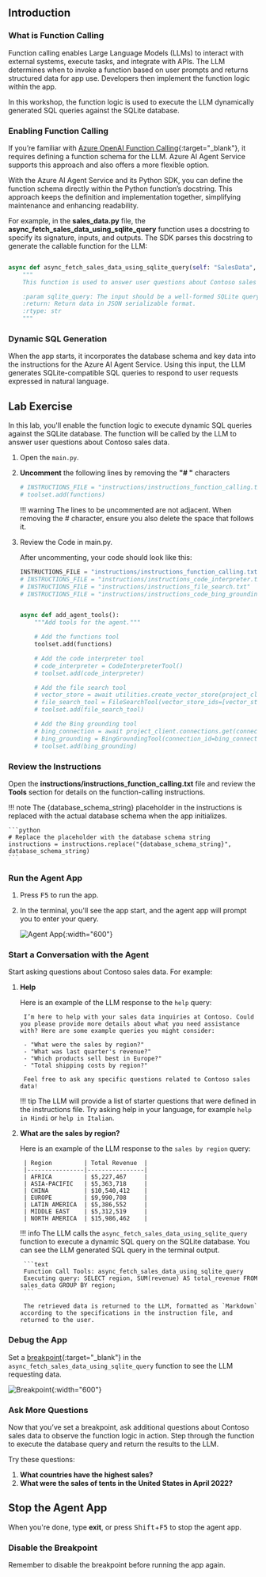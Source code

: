 ## Introduction

### What is Function Calling

Function calling enables Large Language Models (LLMs) to interact with external systems, execute tasks, and integrate with APIs. The LLM determines when to invoke a function based on user prompts and returns structured data for app use. Developers then implement the function logic within the app.

In this workshop, the function logic is used to execute the LLM dynamically generated SQL queries against the SQLite database.

### Enabling Function Calling

If you’re familiar with [Azure OpenAI Function Calling](https://learn.microsoft.com/azure/ai-services/openai/how-to/function-calling){:target="_blank"}, it requires defining a function schema for the LLM. Azure AI Agent Service supports this approach and also offers a more flexible option.

With the Azure AI Agent Service and its Python SDK, you can define the function schema directly within the Python function’s docstring. This approach keeps the definition and implementation together, simplifying maintenance and enhancing readability.

For example, in the **sales_data.py** file, the **async_fetch_sales_data_using_sqlite_query** function uses a docstring to specify its signature, inputs, and outputs. The SDK parses this docstring to generate the callable function for the LLM:

``` python

async def async_fetch_sales_data_using_sqlite_query(self: "SalesData", sqlite_query: str) -> str:
    """
    This function is used to answer user questions about Contoso sales data by executing SQLite queries against the database.

    :param sqlite_query: The input should be a well-formed SQLite query to extract information based on the user's question. The query result will be returned as a JSON object.
    :return: Return data in JSON serializable format.
    :rtype: str
    """
```

### Dynamic SQL Generation

When the app starts, it incorporates the database schema and key data into the instructions for the Azure AI Agent Service. Using this input, the LLM generates SQLite-compatible SQL queries to respond to user requests expressed in natural language.

## Lab Exercise

In this lab, you'll enable the function logic to execute dynamic SQL queries against the SQLite database. The function will be called by the LLM to answer user questions about Contoso sales data.

1. Open the `main.py`.

1. **Uncomment** the following lines by removing the **"# "** characters

    ```python
    # INSTRUCTIONS_FILE = "instructions/instructions_function_calling.txt"
    # toolset.add(functions)
    ```

    !!! warning
        The lines to be uncommented are not adjacent. When removing the # character, ensure you also delete the space that follows it.

1. Review the Code in main.py.

    After uncommenting, your code should look like this:

    ``` python
    INSTRUCTIONS_FILE = "instructions/instructions_function_calling.txt"
    # INSTRUCTIONS_FILE = "instructions/instructions_code_interpreter.txt"
    # INSTRUCTIONS_FILE = "instructions/instructions_file_search.txt"
    # INSTRUCTIONS_FILE = "instructions/instructions_code_bing_grounding.txt"


    async def add_agent_tools():
        """Add tools for the agent."""

        # Add the functions tool
        toolset.add(functions)

        # Add the code interpreter tool
        # code_interpreter = CodeInterpreterTool()
        # toolset.add(code_interpreter)

        # Add the file search tool
        # vector_store = await utilities.create_vector_store(project_client, DATA_SHEET_FILE)
        # file_search_tool = FileSearchTool(vector_store_ids=[vector_store.id])
        # toolset.add(file_search_tool)

        # Add the Bing grounding tool
        # bing_connection = await project_client.connections.get(connection_name=BING_CONNECTION_NAME)
        # bing_grounding = BingGroundingTool(connection_id=bing_connection.id)
        # toolset.add(bing_grounding)
    ```

### Review the Instructions

Open the **instructions/instructions_function_calling.txt** file and review the **Tools** section for details on the function-calling instructions.

!!! note
    The {database_schema_string} placeholder in the instructions is replaced with the actual database schema when the app initializes.

    ```python
    # Replace the placeholder with the database schema string
    instructions = instructions.replace("{database_schema_string}", database_schema_string)
    ```

<!-- ### Review the Function Logic

Examine the **async_fetch_sales_data_using_sqlite_query** function in the **sales_data.py** file.

!!! note annotate "The SDK parses the function’s docstring to generate the function definition passed to the LLM. This function is invoked by the LLM to execute dynamic SQL queries."

```python
async def async_fetch_sales_data_using_sqlite_query(self: "SalesData", sqlite_query: str) -> str:
        """
        This function is used to answer user questions about Contoso sales data by executing SQLite queries against the database.

        :param sqlite_query: The input should be a well-formed SQLite query to extract information based on the user's question. The query result will be returned as a JSON object.
        :return: Return data in JSON serializable format.
        :rtype: str
        """
``` -->

### Run the Agent App

1. Press <kbd>F5</kbd> to run the app.
2. In the terminal, you'll see the app start, and the agent app will prompt you to enter your query.

    ![Agent App](./media/run-the-agent.png){:width="600"}

### Start a Conversation with the Agent

Start asking questions about Contoso sales data. For example:

1. **Help**

    Here is an example of the LLM response to the `help` query:

        I’m here to help with your sales data inquiries at Contoso. Could you please provide more details about what you need assistance with? Here are some example queries you might consider:

        - "What were the sales by region?"
        - "What was last quarter's revenue?"
        - "Which products sell best in Europe?"
        - "Total shipping costs by region?"

        Feel free to ask any specific questions related to Contoso sales data!

    !!! tip
        The LLM will provide a list of starter questions that were defined in the instructions file.
        Try asking help in your language, for example `help in Hindi` or `help in Italian`.

2. **What are the sales by region?**

    Here is an example of the LLM response to the `sales by region` query:

        | Region         | Total Revenue  |
        |----------------|----------------|
        | AFRICA         | $5,227,467     |
        | ASIA-PACIFIC   | $5,363,718     |
        | CHINA          | $10,540,412    |
        | EUROPE         | $9,990,708     |
        | LATIN AMERICA  | $5,386,552     |
        | MIDDLE EAST    | $5,312,519     |
        | NORTH AMERICA  | $15,986,462    |

    !!! info
        The LLM calls the `async_fetch_sales_data_using_sqlite_query` function to execute a dynamic SQL query on the SQLite database. You can see the LLM generated SQL query in the terminal output.

        ```text
        Function Call Tools: async_fetch_sales_data_using_sqlite_query
        Executing query: SELECT region, SUM(revenue) AS total_revenue FROM sales_data GROUP BY region;
        ```

        The retrieved data is returned to the LLM, formatted as `Markdown` according to the specifications in the instruction file, and returned to the user.

### Debug the App

Set a [breakpoint](https://code.visualstudio.com/Docs/editor/debugging){:target="_blank"} in the `async_fetch_sales_data_using_sqlite_query` function to see the LLM requesting data.

![Breakpoint](./media/breakpoint.png){:width="600"}

### Ask More Questions

Now that you’ve set a breakpoint, ask additional questions about Contoso sales data to observe the function logic in action. Step through the function to execute the database query and return the results to the LLM.

Try these questions:

1. **What countries have the highest sales?**
2. **What were the sales of tents in the United States in April 2022?**

## Stop the Agent App

When you're done, type **exit**, or press <kbd>Shift</kbd>+<kbd>F5</kbd> to stop the agent app.

### Disable the Breakpoint

Remember to disable the breakpoint before running the app again.
